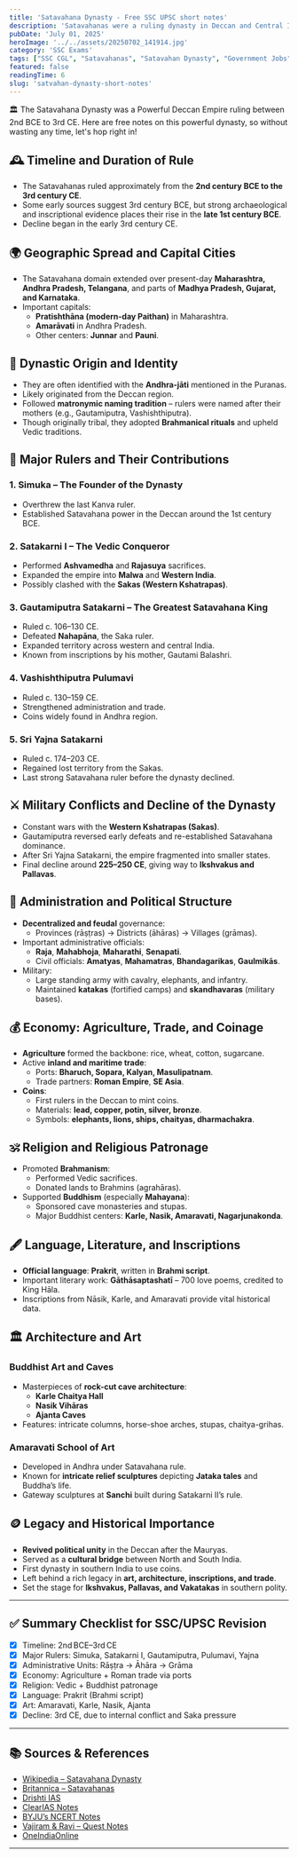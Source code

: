 ```yaml
---
title: 'Satavahana Dynasty - Free SSC UPSC short notes'
description: 'Satavahanas were a ruling dynasty in Deccan and Central India. Get free SSC and UPSC notes on them.'
pubDate: 'July 01, 2025'
heroImage: '../../assets/20250702_141914.jpg'
category: 'SSC Exams'
tags: ["SSC CGL", "Satavahanas", "Satavahan Dynasty", "Government Jobs"]
featured: false
readingTime: 6
slug: 'satvahan-dynasty-short-notes'
---
```


🏛️ The Satavahana Dynasty was a Powerful Deccan Empire ruling between 2nd BCE to 3rd CE. Here are free notes on this powerful dynasty, so without wasting any time, let's hop right in!

## 🕰️ Timeline and Duration of Rule
- The Satavahanas ruled approximately from the **2nd century BCE to the 3rd century CE**.
- Some early sources suggest 3rd century BCE, but strong archaeological and inscriptional evidence places their rise in the **late 1st century BCE**.
- Decline began in the early 3rd century CE.

## 🌍 Geographic Spread and Capital Cities
- The Satavahana domain extended over present-day **Maharashtra, Andhra Pradesh, Telangana**, and parts of **Madhya Pradesh, Gujarat, and Karnataka**.
- Important capitals:
  - **Pratishthāna (modern-day Paithan)** in Maharashtra.
  - **Amarāvati** in Andhra Pradesh.
  - Other centers: **Junnar** and **Pauni**.

## 👑 Dynastic Origin and Identity
- They are often identified with the **Andhra-jāti** mentioned in the Puranas.
- Likely originated from the Deccan region.
- Followed **matronymic naming tradition** – rulers were named after their mothers (e.g., Gautamiputra, Vashishthiputra).
- Though originally tribal, they adopted **Brahmanical rituals** and upheld Vedic traditions.

## 👑 Major Rulers and Their Contributions

### 1. **Simuka** – The Founder of the Dynasty
- Overthrew the last Kanva ruler.
- Established Satavahana power in the Deccan around the 1st century BCE.

### 2. **Satakarni I** – The Vedic Conqueror
- Performed **Ashvamedha** and **Rajasuya** sacrifices.
- Expanded the empire into **Malwa** and **Western India**.
- Possibly clashed with the **Sakas (Western Kshatrapas)**.

### 3. **Gautamiputra Satakarni** – The Greatest Satavahana King
- Ruled c. 106–130 CE.
- Defeated **Nahapāna**, the Saka ruler.
- Expanded territory across western and central India.
- Known from inscriptions by his mother, Gautami Balashri.

### 4. **Vashishthiputra Pulumavi**
- Ruled c. 130–159 CE.
- Strengthened administration and trade.
- Coins widely found in Andhra region.

### 5. **Sri Yajna Satakarni**
- Ruled c. 174–203 CE.
- Regained lost territory from the Sakas.
- Last strong Satavahana ruler before the dynasty declined.

## ⚔️ Military Conflicts and Decline of the Dynasty
- Constant wars with the **Western Kshatrapas (Sakas)**.
- Gautamiputra reversed early defeats and re-established Satavahana dominance.
- After Sri Yajna Satakarni, the empire fragmented into smaller states.
- Final decline around **225–250 CE**, giving way to **Ikshvakus and Pallavas**.

## 🏢 Administration and Political Structure
- **Decentralized and feudal** governance:
  - Provinces (rāṣṭras) → Districts (āhāras) → Villages (grāmas).
- Important administrative officials:
  - **Raja**, **Mahabhoja**, **Maharathi**, **Senapati**.
  - Civil officials: **Amatyas**, **Mahamatras**, **Bhandagarikas**, **Gaulmikās**.
- Military:
  - Large standing army with cavalry, elephants, and infantry.
  - Maintained **katakas** (fortified camps) and **skandhavaras** (military bases).

## 💰 Economy: Agriculture, Trade, and Coinage
- **Agriculture** formed the backbone: rice, wheat, cotton, sugarcane.
- Active **inland and maritime trade**:
  - Ports: **Bharuch, Sopara, Kalyan, Masulipatnam**.
  - Trade partners: **Roman Empire**, **SE Asia**.
- **Coins**:
  - First rulers in the Deccan to mint coins.
  - Materials: **lead, copper, potin, silver, bronze**.
  - Symbols: **elephants, lions, ships, chaityas, dharmachakra**.

## 🕉️ Religion and Religious Patronage
- Promoted **Brahmanism**:
  - Performed Vedic sacrifices.
  - Donated lands to Brahmins (agrahāras).
- Supported **Buddhism** (especially **Mahayana**):
  - Sponsored cave monasteries and stupas.
  - Major Buddhist centers: **Karle, Nasik, Amaravati, Nagarjunakonda**.

## 🖋️ Language, Literature, and Inscriptions
- **Official language**: **Prakrit**, written in **Brahmi script**.
- Important literary work: **Gāthāsaptashatī** – 700 love poems, credited to King Hāla.
- Inscriptions from Nāsik, Karle, and Amaravati provide vital historical data.

## 🏛️ Architecture and Art

### Buddhist Art and Caves
- Masterpieces of **rock-cut cave architecture**:
  - **Karle Chaitya Hall**
  - **Nasik Vihāras**
  - **Ajanta Caves**
- Features: intricate columns, horse-shoe arches, stupas, chaitya-grihas.

### Amaravati School of Art
- Developed in Andhra under Satavahana rule.
- Known for **intricate relief sculptures** depicting **Jataka tales** and Buddha’s life.
- Gateway sculptures at **Sanchi** built during Satakarni II’s rule.

## 🪙 Legacy and Historical Importance
- **Revived political unity** in the Deccan after the Mauryas.
- Served as a **cultural bridge** between North and South India.
- First dynasty in southern India to use coins.
- Left behind a rich legacy in **art, architecture, inscriptions, and trade**.
- Set the stage for **Ikshvakus, Pallavas, and Vakatakas** in southern polity.

---

## ✅ Summary Checklist for SSC/UPSC Revision

- [x] Timeline: 2nd BCE–3rd CE  
- [x] Major Rulers: Simuka, Satakarni I, Gautamiputra, Pulumavi, Yajna  
- [x] Administrative Units: Rāṣṭra → Āhāra → Grāma  
- [x] Economy: Agriculture + Roman trade via ports  
- [x] Religion: Vedic + Buddhist patronage  
- [x] Language: Prakrit (Brahmi script)  
- [x] Art: Amaravati, Karle, Nasik, Ajanta  
- [x] Decline: 3rd CE, due to internal conflict and Saka pressure

---

## 📚 Sources & References

- [Wikipedia – Satavahana Dynasty](https://en.wikipedia.org/wiki/Satavahana_dynasty)
- [Britannica – Satavahanas](https://www.britannica.com/topic/Satavahana-dynasty)
- [Drishti IAS](https://www.drishtiias.com/daily-updates/daily-news-analysis/satavahana-dynasty-and-culture)
- [ClearIAS Notes](https://www.clearias.com/satavahana-dynasty/)
- [BYJU’s NCERT Notes](https://byjus.com/free-ias-prep/ncert-notes-post-mauryan-india-satavahanas/)
- [Vajiram & Ravi – Quest Notes](https://vajiramandravi.com/quest-upsc-notes/satavahana-era/)
- [OneIndiaOnline](https://www.oneindiaonline.com/satavahana-dynasty.php)

---
